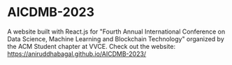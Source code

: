 # AICDMB-2023
A website built with React.js for "Fourth Annual International Conference on Data Science, Machine Learning and Blockchain Technology" organized by the ACM Student chapter at VVCE.
Check out the website: https://aniruddhabagal.github.io/AICDMB-2023/
